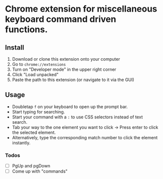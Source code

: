 # Chrome extension for miscellaneous keyboard command driven functions.

## Install
1. Download or clone this extension onto your computer
2. Go to `chrome://extensions`
3. Turn on "Developer mode" in the upper right corner
4. Click "Load unpacked"
5. Paste the path to this extension (or navigate to it via the GUI)

## Usage
* Doubletap `f` on your keyboard to open up the prompt bar.
* Start typing for searching.
* Start your command with a `:` to use CSS selectors instead of text search.
* Tab your way to the one element you want to click -> Press enter to click the selected element.
* Alternatively, type the corresponding match number to click the element instantly.

### Todos
- [ ] PgUp and pgDown
- [ ] Come up with "commands"
